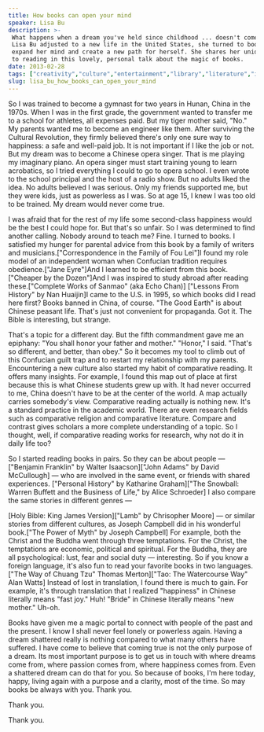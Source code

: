 ```yaml
---
title: How books can open your mind
speaker: Lisa Bu
description: >-
 What happens when a dream you've held since childhood ... doesn't come true? As
 Lisa Bu adjusted to a new life in the United States, she turned to books to
 expand her mind and create a new path for herself. She shares her unique approach
 to reading in this lovely, personal talk about the magic of books.
date: 2013-02-28
tags: ["creativity","culture","entertainment","library","literature","introvert"]
slug: lisa_bu_how_books_can_open_your_mind
---
```


So I was trained to become a gymnast for two years in Hunan, China in the 1970s. When I
was in the first grade, the government wanted to transfer me to a school for athletes, all
expenses paid. But my tiger mother said, "No." My parents wanted me to become an engineer
like them. After surviving the Cultural Revolution, they firmly believed there's only one
sure way to happiness: a safe and well-paid job. It is not important if I like the job or
not. But my dream was to become a Chinese opera singer. That is me playing my imaginary
piano. An opera singer must start training young to learn acrobatics, so I tried
everything I could to go to opera school. I even wrote to the school principal and the
host of a radio show. But no adults liked the idea. No adults believed I was serious. Only
my friends supported me, but they were kids, just as powerless as I was. So at age 15, I
knew I was too old to be trained. My dream would never come true.

I was afraid that for the rest of my life some second-class happiness would be the best I
could hope for. But that's so unfair. So I was determined to find another calling. Nobody
around to teach me? Fine. I turned to books. I satisfied my hunger for parental advice from
this book by a family of writers and musicians.["Correspondence in the Family of Fou
Lei"]I found my role model of an independent woman when Confucian tradition requires
obedience.["Jane Eyre"]And I learned to be efficient from this book.["Cheaper by the
Dozen"]And I was inspired to study abroad after reading these.["Complete Works of Sanmao"
(aka Echo Chan)] ["Lessons From History" by Nan Huaijin]I came to the U.S. in 1995, so
which books did I read here first? Books banned in China, of course. "The Good Earth" is
about Chinese peasant life. That's just not convenient for propaganda. Got it. The Bible
is interesting, but strange.

That's a topic for a different day. But the fifth commandment gave me an epiphany: "You
shall honor your father and mother." "Honor," I said. "That's so different, and better,
than obey." So it becomes my tool to climb out of this Confucian guilt trap and to restart
my relationship with my parents. Encountering a new culture also started my habit of
comparative reading. It offers many insights. For example, I found this map out of place
at first because this is what Chinese students grew up with. It had never occurred to me,
China doesn't have to be at the center of the world. A map actually carries somebody's
view. Comparative reading actually is nothing new. It's a standard practice in the
academic world. There are even research fields such as comparative religion and
comparative literature. Compare and contrast gives scholars a more complete understanding
of a topic. So I thought, well, if comparative reading works for research, why not do it
in daily life too?

So I started reading books in pairs. So they can be about people — ["Benjamin Franklin" by
Walter Isaacson]["John Adams" by David McCullough] — who are involved in the same event,
or friends with shared experiences. ["Personal History" by Katharine Graham]["The
Snowball: Warren Buffett and the Business of Life," by Alice Schroeder] I also compare the
same stories in different genres — 

[Holy Bible: King James Version]["Lamb" by Chrisopher Moore] — or similar stories from
different cultures, as Joseph Campbell did in his wonderful book.["The Power of Myth" by
Joseph Campbell] For example, both the Christ and the Buddha went through three
temptations. For the Christ, the temptations are economic, political and spiritual. For
the Buddha, they are all psychological: lust, fear and social duty — interesting. So if you
know a foreign language, it's also fun to read your favorite books in two languages. ["The
Way of Chuang Tzu" Thomas Merton]["Tao: The Watercourse Way" Alan Watts] Instead of lost
in translation, I found there is much to gain. For example, it's through translation that
I realized "happiness" in Chinese literally means "fast joy." Huh! "Bride" in Chinese
literally means "new mother." Uh-oh. 

Books have given me a magic portal to connect with people of the past and the present. I
know I shall never feel lonely or powerless again. Having a dream shattered really is
nothing compared to what many others have suffered. I have come to believe that coming
true is not the only purpose of a dream. Its most important purpose is to get us in touch
with where dreams come from, where passion comes from, where happiness comes from. Even a
shattered dream can do that for you. So because of books, I'm here today, happy, living
again with a purpose and a clarity, most of the time. So may books be always with
you. Thank you.

Thank you. 

Thank you. 

<!--
ad_duration=3.33
event="TED2013"
external_start_time=0
has_talk_citation=0
intro_duration=11.82
is_subtitle_required="False"
is_talk_featured="True"
language="en"
language_swap="False"
native_language="en"
number_of_related_talks=6
number_of_speakers=1
number_of_subtitled_videos=49
number_of_tags=6
number_of_talk_download_languages=50
number_of_talk_more_resources=0
number_of_talk_recommendations=1
number_of_talks_take_actions=0
post_ad_duration=0.83
published_timestamp="2013-05-31 15:09:17"
recording_date="2013-02-28"
speaker_description="Passionate reader"
speaker_is_published=1
speaker_name="Lisa Bu"
speaker_what_others_say="To participate is to say 'yes' to life, to join the force of life."
talk_more_resources=[]
talk_name="How books can open your mind"
talks_tags=["creativity","culture","entertainment","library","literature","introvert"]
talks_take_action=[]
url_audio="https://download.ted.com/talks/LisaBu_2013.mp3?apikey=acme-roadrunner"
url_photo_speaker="https://pe.tedcdn.com/images/ted/8919963a78063e4158c103d2f6be068330d1bdb7_254x191.jpg"
url_photo_talk="https://pe.tedcdn.com/images/ted/58f8fe6385ba674c98c3db95b474fd87450e1f9d_1600x1200.jpg"
url_webpage="https://www.ted.com/talks/lisa_bu_how_books_can_open_your_mind"
video_type_name="TED Stage Talk"
-->